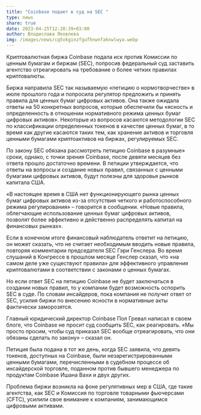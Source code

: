 ```yaml
---
title: "Coinbase подает в суд на SEC "
type: news
share: true
date: 2023-04-25T12:28:39+03:00
author: Владислава Яковлева
img: /images/news/cq5vkginzfgufhnwnfaknwlwya.webp
---
```

Криптовалютная биржа Coinbase подала иск против Комиссии по ценным бумагам и биржам (SEC), попросив федеральный суд заставить агентство отреагировать на требование о более четких правилах криптовалюты.



Биржа направила SEC так называемую «петицию о нормотворчестве» в июле прошлого года и попросила регулятор предложить и принять правила для ценных бумаг цифровых активов. Она также ожидала ответы на 50 конкретных вопросов, которые обеспечили бы «ясность и определенность в отношении нормативного режима ценных бумаг цифровых активов». Некоторые из вопросов касаются методологии SEC по классификации определенных токенов в качестве ценных бумаг, в то время как другие касаются таких тем, как хранение активов и торговля ценными бумагами криптоактивов на биржах, регулируемых SEC.



По закону SEC обязана рассмотреть петицию Coinbase в разумные» сроки, однако, с точки зрения Coinbase, после девяти месяцев без ответа прошло достаточно времени. В петиции утверждается, что ответы на вопросы и создание новых правил, связанных с ценными бумагами цифровых активов, будут полезны для здоровья рынков капитала США.



«В настоящее время в США нет функционирующего рынка ценных бумаг цифровых активов из-за отсутствия четкого и работоспособного режима регулирования» – говорится в сообщении. «Новые правила, облегчающие использование ценных бумаг цифровых активов, позволят более эффективно и действенно распределять капитал на финансовых рынках».



Если в конечном итоге финансовый наблюдатель ответит на петицию, он может сказать, что не считает необходимым вводить новые правила, повторяя комментарии председателя SEC Гэри Генслера. Во время слушаний в Конгрессе в прошлом месяце Генслер сказал, что «на самом деле уже существуют правила» для эффективного управления криптовалютами в соответствии с законами о ценных бумагах.



Но если ответ SEC на петицию Coinbase не будет заключаться в создании новых правил, то у компании будет возможность оспорить SEC в суде. По словам инсайдеров, пока компания не получит ответ от SEC, усилия биржи по внесению ясности в нормативные акты фактически заморозятся.



Главный юридический директор Coinbase Пол Гревал написал в своем блоге, что Coinbase не просит суд сообщить SEC, как реагировать. «Мы просто просим, ​​чтобы суд приказал SEC вообще отреагировать, что они обязаны сделать по закону» – сказал он.



Петиция была подана в тот же день, когда SEC заявила, что девять токенов, доступных на Coinbase, были незарегистрированными ценными бумагами, перечисленными в судебном процессе об инсайдерской торговле, поданном против бывшего менеджера по продуктам Coinbase Ишана Вахи и двух других.



Проблема биржи возникла на фоне регулятивных мер в США, где такие агентства, как SEC и Комиссия по торговле товарными фьючерсами (CFTC), усилили свое внимание к компаниям, занимающимся цифровыми активами.